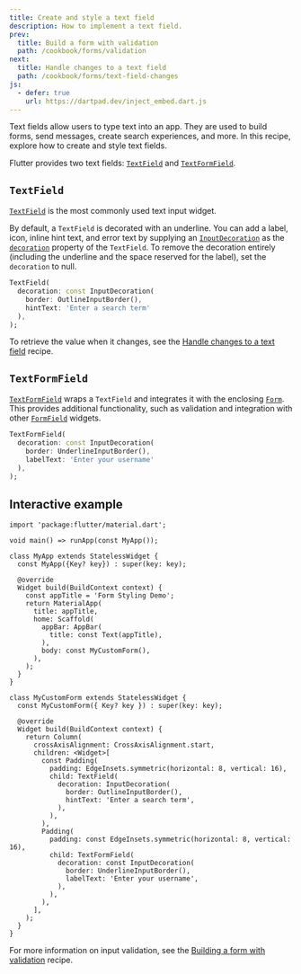 ```yaml
---
title: Create and style a text field
description: How to implement a text field.
prev:
  title: Build a form with validation
  path: /cookbook/forms/validation
next:
  title: Handle changes to a text field
  path: /cookbook/forms/text-field-changes
js:
  - defer: true
    url: https://dartpad.dev/inject_embed.dart.js
---
```


Text fields allow users to type text into an app.
They are used to build forms,
send messages, create search experiences, and more.
In this recipe, explore how to create and style text fields.

Flutter provides two text fields:
[`TextField`][] and [`TextFormField`][].

## `TextField`

[`TextField`][] is the most commonly used text input widget.

By default, a `TextField` is decorated with an underline.
You can add a label, icon, inline hint text, and error text by supplying an
[`InputDecoration`][] as the [`decoration`][]
property of the `TextField`.
To remove the decoration entirely (including the
underline and the space reserved for the label),
set the `decoration` to null.

<!-- skip -->
```dart
TextField(
  decoration: const InputDecoration(
    border: OutlineInputBorder(),
    hintText: 'Enter a search term'
  ),
);
```

To retrieve the value when it changes,
see the [Handle changes to a text field][] recipe.

## `TextFormField`

[`TextFormField`][] wraps a `TextField` and integrates it
with the enclosing [`Form`][].
This provides additional functionality,
such as validation and integration with other
[`FormField`][] widgets.

<!-- skip -->
```dart
TextFormField(
  decoration: const InputDecoration(
    border: UnderlineInputBorder(),
    labelText: 'Enter your username'
  ),
);
```

## Interactive example

```run-dartpad:theme-light:mode-flutter:run-true:width-100%:height-600px:split-60:ga_id-interactive_example:null_safety-true
import 'package:flutter/material.dart';

void main() => runApp(const MyApp());

class MyApp extends StatelessWidget {
  const MyApp({Key? key}) : super(key: key);

  @override
  Widget build(BuildContext context) {
    const appTitle = 'Form Styling Demo';
    return MaterialApp(
      title: appTitle,
      home: Scaffold(
        appBar: AppBar(
          title: const Text(appTitle),
        ),
        body: const MyCustomForm(),
      ),
    );
  }
}

class MyCustomForm extends StatelessWidget {
  const MyCustomForm({ Key? key }) : super(key: key);

  @override
  Widget build(BuildContext context) {
    return Column(
      crossAxisAlignment: CrossAxisAlignment.start,
      children: <Widget>[
        const Padding(
          padding: EdgeInsets.symmetric(horizontal: 8, vertical: 16),
          child: TextField(
            decoration: InputDecoration(
              border: OutlineInputBorder(),
              hintText: 'Enter a search term',
            ),
          ),
        ),
        Padding(
          padding: const EdgeInsets.symmetric(horizontal: 8, vertical: 16),
          child: TextFormField(
            decoration: const InputDecoration(
              border: UnderlineInputBorder(),
              labelText: 'Enter your username',
            ),
          ),
        ),
      ],
    );
  }
}
```

For more information on input validation, see the
[Building a form with validation][] recipe.


[Building a form with validation]: /cookbook/forms/validation/
[`decoration`]: {{site.api}}/flutter/material/TextField/decoration.html
[`Form`]: {{site.api}}/flutter/widgets/Form-class.html
[`FormField`]: {{site.api}}/flutter/widgets/FormField-class.html
[Handle changes to a text field]: /cookbook/forms/text-field-changes/
[`InputDecoration`]: {{site.api}}/flutter/material/InputDecoration-class.html
[`TextField`]: {{site.api}}/flutter/material/TextField-class.html
[`TextFormField`]: {{site.api}}/flutter/material/TextFormField-class.html
